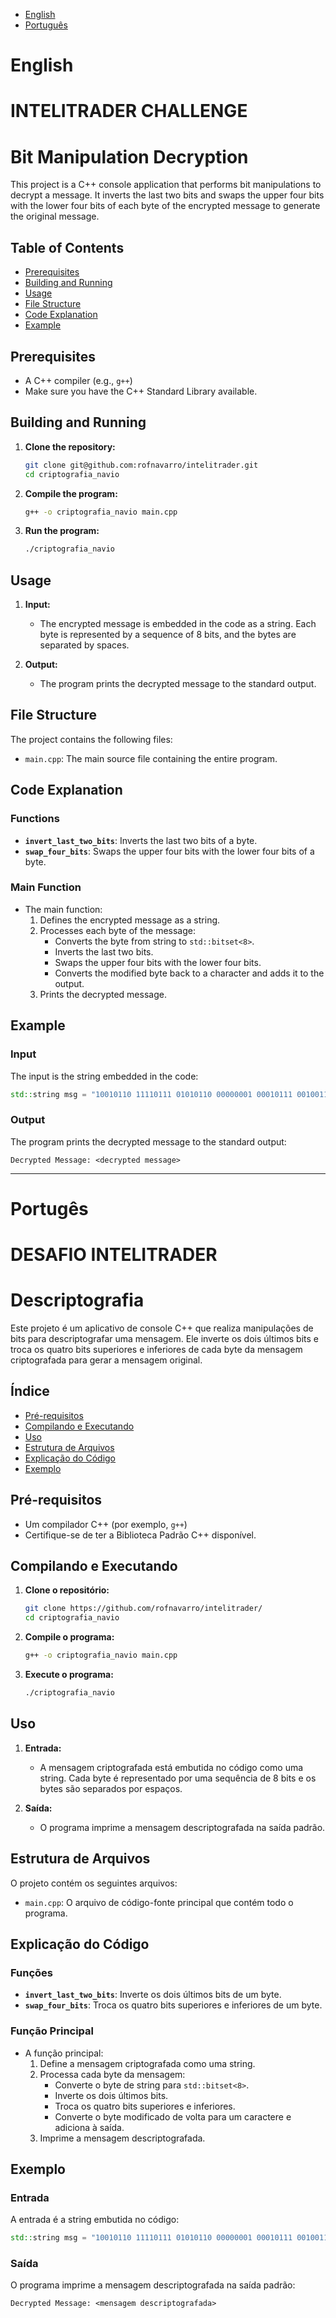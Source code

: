 - [English](#english)
- [Português](#portugês)

# English

# INTELITRADER CHALLENGE

# Bit Manipulation Decryption

This project is a C++ console application that performs bit manipulations to decrypt a message. It inverts the last two bits and swaps the upper four bits with the lower four bits of each byte of the encrypted message to generate the original message.

## Table of Contents

- [Prerequisites](#prerequisites)
- [Building and Running](#building-and-running)
- [Usage](#usage)
- [File Structure](#file-structure)
- [Code Explanation](#code-explanation)
- [Example](#example)

## Prerequisites

- A C++ compiler (e.g., `g++`)
- Make sure you have the C++ Standard Library available.

## Building and Running

1. **Clone the repository:**
    ```sh
    git clone git@github.com:rofnavarro/intelitrader.git
    cd criptografia_navio
    ```

2. **Compile the program:**
    ```sh
    g++ -o criptografia_navio main.cpp
    ```

3. **Run the program:**
    ```sh
    ./criptografia_navio
    ```

## Usage

1. **Input:**
    - The encrypted message is embedded in the code as a string. Each byte is represented by a sequence of 8 bits, and the bytes are separated by spaces.

2. **Output:**
    - The program prints the decrypted message to the standard output.

## File Structure

The project contains the following files:

- `main.cpp`: The main source file containing the entire program.

## Code Explanation

### Functions

- **`invert_last_two_bits`**: Inverts the last two bits of a byte.
- **`swap_four_bits`**: Swaps the upper four bits with the lower four bits of a byte.


### Main Function

- The main function:
  1. Defines the encrypted message as a string.
  2. Processes each byte of the message:
     - Converts the byte from string to `std::bitset<8>`.
     - Inverts the last two bits.
     - Swaps the upper four bits with the lower four bits.
     - Converts the modified byte back to a character and adds it to the output.
  3. Prints the decrypted message.


## Example

### Input

The input is the string embedded in the code:

```cpp
std::string msg = "10010110 11110111 01010110 00000001 00010111 00100110 01010111 00000001 00010111 01110110 01010111 00110110 11110111 11010111 01010111 00000011";
```

### Output

The program prints the decrypted message to the standard output:

```
Decrypted Message: <decrypted message>
```

***

# Portugês

# DESAFIO INTELITRADER

# Descriptografia

Este projeto é um aplicativo de console C++ que realiza manipulações de bits para descriptografar uma mensagem. Ele inverte os dois últimos bits e troca os quatro bits superiores e inferiores de cada byte da mensagem criptografada para gerar a mensagem original.

## Índice

- [Pré-requisitos](#pré-requisitos)
- [Compilando e Executando](#compilando-e-executando)
- [Uso](#uso)
- [Estrutura de Arquivos](#estrutura-de-arquivos)
- [Explicação do Código](#explicação-do-código)
- [Exemplo](#exemplo)

## Pré-requisitos

- Um compilador C++ (por exemplo, `g++`)
- Certifique-se de ter a Biblioteca Padrão C++ disponível.

## Compilando e Executando

1. **Clone o repositório:**
    ```sh
    git clone https://github.com/rofnavarro/intelitrader/
    cd criptografia_navio
    ```

2. **Compile o programa:**
    ```sh
    g++ -o criptografia_navio main.cpp
    ```

3. **Execute o programa:**
    ```sh
    ./criptografia_navio
    ```

## Uso

1. **Entrada:**
    - A mensagem criptografada está embutida no código como uma string. Cada byte é representado por uma sequência de 8 bits e os bytes são separados por espaços.

2. **Saída:**
    - O programa imprime a mensagem descriptografada na saída padrão.

## Estrutura de Arquivos

O projeto contém os seguintes arquivos:

- `main.cpp`: O arquivo de código-fonte principal que contém todo o programa.

## Explicação do Código

### Funções

- **`invert_last_two_bits`**: Inverte os dois últimos bits de um byte.
- **`swap_four_bits`**: Troca os quatro bits superiores e inferiores de um byte.

### Função Principal

- A função principal:
  1. Define a mensagem criptografada como uma string.
  2. Processa cada byte da mensagem:
     - Converte o byte de string para `std::bitset<8>`.
     - Inverte os dois últimos bits.
     - Troca os quatro bits superiores e inferiores.
     - Converte o byte modificado de volta para um caractere e adiciona à saída.
  3. Imprime a mensagem descriptografada.


## Exemplo

### Entrada

A entrada é a string embutida no código:

```cpp
std::string msg = "10010110 11110111 01010110 00000001 00010111 00100110 01010111 00000001 00010111 01110110 01010111 00110110 11110111 11010111 01010111 00000011";
```

### Saída

O programa imprime a mensagem descriptografada na saída padrão:

```
Decrypted Message: <mensagem descriptografada>
```
